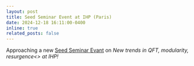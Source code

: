 ```yaml
---
layout: post
title: Seed Seminar Event at IHP (Paris)
date: 2024-12-18 16:11:00-0400
inline: true
related_posts: false
---
```


Approaching a new <a href="https://seedseminar.apps.math.cnrs.fr">Seed Seminar Evant</a> on <i>New trends in QFT, modularity, resurgence<> at IHP!
